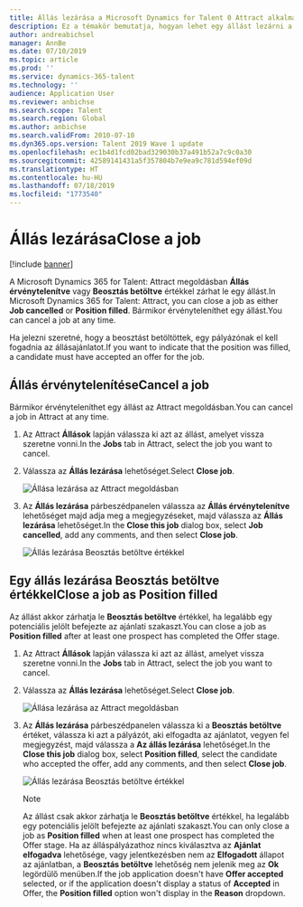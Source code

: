 ```yaml
---
title: Állás lezárása a Microsoft Dynamics for Talent 0 Attract alkalmazásban
description: Ez a témakör bemutatja, hogyan lehet egy állást lezárni a Microsoft Dynamics 365 for Talent - Attract megoldásban.
author: andreabichsel
manager: AnnBe
ms.date: 07/10/2019
ms.topic: article
ms.prod: ''
ms.service: dynamics-365-talent
ms.technology: ''
audience: Application User
ms.reviewer: anbichse
ms.search.scope: Talent
ms.search.region: Global
ms.author: anbichse
ms.search.validFrom: 2010-07-10
ms.dyn365.ops.version: Talent 2019 Wave 1 update
ms.openlocfilehash: ec1b4d1fcd02bad329030b37a491b52a7c9c0a30
ms.sourcegitcommit: 42589141431a5f357804b7e9ea9c781d594ef09d
ms.translationtype: HT
ms.contentlocale: hu-HU
ms.lasthandoff: 07/18/2019
ms.locfileid: "1773540"
---
```

# <a name="close-a-job"></a><span data-ttu-id="46aa4-103">Állás lezárása</span><span class="sxs-lookup"><span data-stu-id="46aa4-103">Close a job</span></span>

[!include [banner](includes/banner.md)]

<span data-ttu-id="46aa4-104">A Microsoft Dynamics 365 for Talent: Attract megoldásban **Állás érvénytelenítve** vagy **Beosztás betöltve** értékkel zárhat le egy állást.</span><span class="sxs-lookup"><span data-stu-id="46aa4-104">In Microsoft Dynamics 365 for Talent: Attract, you can close a job as either **Job cancelled** or **Position filled**.</span></span> <span data-ttu-id="46aa4-105">Bármikor érvényteleníthet egy állást.</span><span class="sxs-lookup"><span data-stu-id="46aa4-105">You can cancel a job at any time.</span></span>

<span data-ttu-id="46aa4-106">Ha jelezni szeretné, hogy a beosztást betöltöttek, egy pályázónak el kell fogadnia az állásajánlatot.</span><span class="sxs-lookup"><span data-stu-id="46aa4-106">If you want to indicate that the position was filled, a candidate must have accepted an offer for the job.</span></span>

## <a name="cancel-a-job"></a><span data-ttu-id="46aa4-107">Állás érvénytelenítése</span><span class="sxs-lookup"><span data-stu-id="46aa4-107">Cancel a job</span></span>

<span data-ttu-id="46aa4-108">Bármikor érvényteleníthet egy állást az Attract megoldásban.</span><span class="sxs-lookup"><span data-stu-id="46aa4-108">You can cancel a job in Attract at any time.</span></span>

1. <span data-ttu-id="46aa4-109">Az Attract **Állások** lapján válassza ki azt az állást, amelyet vissza szeretne vonni.</span><span class="sxs-lookup"><span data-stu-id="46aa4-109">In the **Jobs** tab in Attract, select the job you want to cancel.</span></span>

2. <span data-ttu-id="46aa4-110">Válassza az **Állás lezárása** lehetőséget.</span><span class="sxs-lookup"><span data-stu-id="46aa4-110">Select **Close job**.</span></span>

   ![Állása lezárása az Attract megoldásban](./media/attract-close-job.png)

3. <span data-ttu-id="46aa4-112">Az **Állás lezárása** párbeszédpanelen válassza az **Állás érvénytelenítve** lehetőséget majd adja meg a megjegyzéseket, majd válassza az **Állás lezárása** lehetőséget.</span><span class="sxs-lookup"><span data-stu-id="46aa4-112">In the **Close this job** dialog box, select **Job cancelled**, add any comments, and then select **Close job**.</span></span>

   ![Állás lezárása Beosztás betöltve értékkel](./media/attract-close-job-as-cancelled.png)

## <a name="close-a-job-as-position-filled"></a><span data-ttu-id="46aa4-114">Egy állás lezárása Beosztás betöltve értékkel</span><span class="sxs-lookup"><span data-stu-id="46aa4-114">Close a job as Position filled</span></span>

<span data-ttu-id="46aa4-115">Az állást akkor zárhatja le **Beosztás betöltve** értékkel, ha legalább egy potenciális jelölt befejezte az ajánlati szakaszt.</span><span class="sxs-lookup"><span data-stu-id="46aa4-115">You can close a job as **Position filled** after at least one prospect has completed the Offer stage.</span></span>

1. <span data-ttu-id="46aa4-116">Az Attract **Állások** lapján válassza ki azt az állást, amelyet vissza szeretne vonni.</span><span class="sxs-lookup"><span data-stu-id="46aa4-116">In the **Jobs** tab in Attract, select the job you want to cancel.</span></span>

2. <span data-ttu-id="46aa4-117">Válassza az **Állás lezárása** lehetőséget.</span><span class="sxs-lookup"><span data-stu-id="46aa4-117">Select **Close job**.</span></span>

   ![Állása lezárása az Attract megoldásban](./media/attract-close-job.png)

3. <span data-ttu-id="46aa4-119">Az **Állás lezárása** párbeszédpanelen válassza ki a **Beosztás betöltve** értéket, válassza ki azt a pályázót, aki elfogadta az ajánlatot, vegyen fel megjegyzést, majd válassza a **Az állás lezárása** lehetőséget.</span><span class="sxs-lookup"><span data-stu-id="46aa4-119">In the **Close this job** dialog box, select **Position filled**, select the candidate who accepted the offer, add any comments, and then select **Close job**.</span></span>

   ![Állás lezárása Beosztás betöltve értékkel](./media/attract-close-job-as-position-filled.png)

   > [!NOTE]
   > <span data-ttu-id="46aa4-121">Az állást csak akkor zárhatja le **Beosztás betöltve** értékkel, ha legalább egy potenciális jelölt befejezte az ajánlati szakaszt.</span><span class="sxs-lookup"><span data-stu-id="46aa4-121">You can only close a job as **Position filled** when at least one prospect has completed the Offer stage.</span></span> <span data-ttu-id="46aa4-122">Ha az álláspályázathoz nincs kiválasztva az **Ajánlat elfogadva** lehetősége, vagy jelentkezésben nem az **Elfogadott** állapot az ajánlatban, a **Beosztás betöltve** lehetőség nem jelenik meg az **Ok** legördülő menüben.</span><span class="sxs-lookup"><span data-stu-id="46aa4-122">If the job application doesn't have **Offer accepted** selected, or if the application doesn't display a status of **Accepted** in Offer, the **Position filled** option won't display in the **Reason** dropdown.</span></span>


